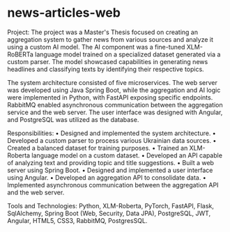 # news-articles-web

Project: 
The project was a Master's Thesis focused on creating an aggregation system to gather news from various sources and analyze it using a custom AI model. The AI component was a fine-tuned XLM-RoBERTa language model trained on a specialized dataset generated via a custom parser. The model showcased capabilities in generating news headlines and classifying texts by identifying their respective topics.

The system architecture consisted of five microservices. The web server was developed using Java Spring Boot, while the aggregation and AI logic were implemented in Python, with FastAPI exposing specific endpoints. RabbitMQ enabled asynchronous communication between the aggregation service and the web server. The user interface was designed with Angular, and PostgreSQL was utilized as the database.

Responsibilities:
• Designed and implemented the system architecture. 
• Developed a custom parser to process various Ukrainian data sources. 
• Created a balanced dataset for training purposes. 
• Trained an XLM-Roberta language model on a custom dataset. 
• Developed an API capable of analyzing text and providing topic and title suggestions. 
• Built a web server using Spring Boot. 
• Designed and implemented a user interface using Angular. 
• Developed an aggregation API to consolidate data. 
• Implemented asynchronous communication between the aggregation API and the web server. 

Tools and Technologies:
Python, XLM-Roberta, PyTorch, FastAPI, Flask, SqlAlchemy, Spring Boot (Web, Security, Data JPA), PostgreSQL, JWT, Angular, HTML5, CSS3, RabbitMQ, PostgresSQL.
